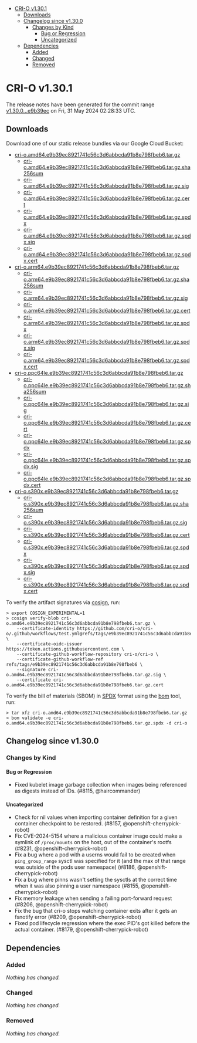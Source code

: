 - [CRI-O v1.30.1](#cri-o-v1301)
  - [Downloads](#downloads)
  - [Changelog since v1.30.0](#changelog-since-v1300)
    - [Changes by Kind](#changes-by-kind)
      - [Bug or Regression](#bug-or-regression)
      - [Uncategorized](#uncategorized)
  - [Dependencies](#dependencies)
    - [Added](#added)
    - [Changed](#changed)
    - [Removed](#removed)

# CRI-O v1.30.1

The release notes have been generated for the commit range
[v1.30.0...e9b39ec](https://github.com/cri-o/cri-o/compare/v1.30.0...v1.30.1) on Fri, 31 May 2024 02:28:33 UTC.

## Downloads

Download one of our static release bundles via our Google Cloud Bucket:

- [cri-o.amd64.e9b39ec8921741c56c3d6abbcda91b8e798fbeb6.tar.gz](https://storage.googleapis.com/cri-o/artifacts/cri-o.amd64.e9b39ec8921741c56c3d6abbcda91b8e798fbeb6.tar.gz)
  - [cri-o.amd64.e9b39ec8921741c56c3d6abbcda91b8e798fbeb6.tar.gz.sha256sum](https://storage.googleapis.com/cri-o/artifacts/cri-o.amd64.e9b39ec8921741c56c3d6abbcda91b8e798fbeb6.tar.gz.sha256sum)
  - [cri-o.amd64.e9b39ec8921741c56c3d6abbcda91b8e798fbeb6.tar.gz.sig](https://storage.googleapis.com/cri-o/artifacts/cri-o.amd64.e9b39ec8921741c56c3d6abbcda91b8e798fbeb6.tar.gz.sig)
  - [cri-o.amd64.e9b39ec8921741c56c3d6abbcda91b8e798fbeb6.tar.gz.cert](https://storage.googleapis.com/cri-o/artifacts/cri-o.amd64.e9b39ec8921741c56c3d6abbcda91b8e798fbeb6.tar.gz.cert)
  - [cri-o.amd64.e9b39ec8921741c56c3d6abbcda91b8e798fbeb6.tar.gz.spdx](https://storage.googleapis.com/cri-o/artifacts/cri-o.amd64.e9b39ec8921741c56c3d6abbcda91b8e798fbeb6.tar.gz.spdx)
  - [cri-o.amd64.e9b39ec8921741c56c3d6abbcda91b8e798fbeb6.tar.gz.spdx.sig](https://storage.googleapis.com/cri-o/artifacts/cri-o.amd64.e9b39ec8921741c56c3d6abbcda91b8e798fbeb6.tar.gz.spdx.sig)
  - [cri-o.amd64.e9b39ec8921741c56c3d6abbcda91b8e798fbeb6.tar.gz.spdx.cert](https://storage.googleapis.com/cri-o/artifacts/cri-o.amd64.e9b39ec8921741c56c3d6abbcda91b8e798fbeb6.tar.gz.spdx.cert)
- [cri-o.arm64.e9b39ec8921741c56c3d6abbcda91b8e798fbeb6.tar.gz](https://storage.googleapis.com/cri-o/artifacts/cri-o.arm64.e9b39ec8921741c56c3d6abbcda91b8e798fbeb6.tar.gz)
  - [cri-o.arm64.e9b39ec8921741c56c3d6abbcda91b8e798fbeb6.tar.gz.sha256sum](https://storage.googleapis.com/cri-o/artifacts/cri-o.arm64.e9b39ec8921741c56c3d6abbcda91b8e798fbeb6.tar.gz.sha256sum)
  - [cri-o.arm64.e9b39ec8921741c56c3d6abbcda91b8e798fbeb6.tar.gz.sig](https://storage.googleapis.com/cri-o/artifacts/cri-o.arm64.e9b39ec8921741c56c3d6abbcda91b8e798fbeb6.tar.gz.sig)
  - [cri-o.arm64.e9b39ec8921741c56c3d6abbcda91b8e798fbeb6.tar.gz.cert](https://storage.googleapis.com/cri-o/artifacts/cri-o.arm64.e9b39ec8921741c56c3d6abbcda91b8e798fbeb6.tar.gz.cert)
  - [cri-o.arm64.e9b39ec8921741c56c3d6abbcda91b8e798fbeb6.tar.gz.spdx](https://storage.googleapis.com/cri-o/artifacts/cri-o.arm64.e9b39ec8921741c56c3d6abbcda91b8e798fbeb6.tar.gz.spdx)
  - [cri-o.arm64.e9b39ec8921741c56c3d6abbcda91b8e798fbeb6.tar.gz.spdx.sig](https://storage.googleapis.com/cri-o/artifacts/cri-o.arm64.e9b39ec8921741c56c3d6abbcda91b8e798fbeb6.tar.gz.spdx.sig)
  - [cri-o.arm64.e9b39ec8921741c56c3d6abbcda91b8e798fbeb6.tar.gz.spdx.cert](https://storage.googleapis.com/cri-o/artifacts/cri-o.arm64.e9b39ec8921741c56c3d6abbcda91b8e798fbeb6.tar.gz.spdx.cert)
- [cri-o.ppc64le.e9b39ec8921741c56c3d6abbcda91b8e798fbeb6.tar.gz](https://storage.googleapis.com/cri-o/artifacts/cri-o.ppc64le.e9b39ec8921741c56c3d6abbcda91b8e798fbeb6.tar.gz)
  - [cri-o.ppc64le.e9b39ec8921741c56c3d6abbcda91b8e798fbeb6.tar.gz.sha256sum](https://storage.googleapis.com/cri-o/artifacts/cri-o.ppc64le.e9b39ec8921741c56c3d6abbcda91b8e798fbeb6.tar.gz.sha256sum)
  - [cri-o.ppc64le.e9b39ec8921741c56c3d6abbcda91b8e798fbeb6.tar.gz.sig](https://storage.googleapis.com/cri-o/artifacts/cri-o.ppc64le.e9b39ec8921741c56c3d6abbcda91b8e798fbeb6.tar.gz.sig)
  - [cri-o.ppc64le.e9b39ec8921741c56c3d6abbcda91b8e798fbeb6.tar.gz.cert](https://storage.googleapis.com/cri-o/artifacts/cri-o.ppc64le.e9b39ec8921741c56c3d6abbcda91b8e798fbeb6.tar.gz.cert)
  - [cri-o.ppc64le.e9b39ec8921741c56c3d6abbcda91b8e798fbeb6.tar.gz.spdx](https://storage.googleapis.com/cri-o/artifacts/cri-o.ppc64le.e9b39ec8921741c56c3d6abbcda91b8e798fbeb6.tar.gz.spdx)
  - [cri-o.ppc64le.e9b39ec8921741c56c3d6abbcda91b8e798fbeb6.tar.gz.spdx.sig](https://storage.googleapis.com/cri-o/artifacts/cri-o.ppc64le.e9b39ec8921741c56c3d6abbcda91b8e798fbeb6.tar.gz.spdx.sig)
  - [cri-o.ppc64le.e9b39ec8921741c56c3d6abbcda91b8e798fbeb6.tar.gz.spdx.cert](https://storage.googleapis.com/cri-o/artifacts/cri-o.ppc64le.e9b39ec8921741c56c3d6abbcda91b8e798fbeb6.tar.gz.spdx.cert)
- [cri-o.s390x.e9b39ec8921741c56c3d6abbcda91b8e798fbeb6.tar.gz](https://storage.googleapis.com/cri-o/artifacts/cri-o.s390x.e9b39ec8921741c56c3d6abbcda91b8e798fbeb6.tar.gz)
  - [cri-o.s390x.e9b39ec8921741c56c3d6abbcda91b8e798fbeb6.tar.gz.sha256sum](https://storage.googleapis.com/cri-o/artifacts/cri-o.s390x.e9b39ec8921741c56c3d6abbcda91b8e798fbeb6.tar.gz.sha256sum)
  - [cri-o.s390x.e9b39ec8921741c56c3d6abbcda91b8e798fbeb6.tar.gz.sig](https://storage.googleapis.com/cri-o/artifacts/cri-o.s390x.e9b39ec8921741c56c3d6abbcda91b8e798fbeb6.tar.gz.sig)
  - [cri-o.s390x.e9b39ec8921741c56c3d6abbcda91b8e798fbeb6.tar.gz.cert](https://storage.googleapis.com/cri-o/artifacts/cri-o.s390x.e9b39ec8921741c56c3d6abbcda91b8e798fbeb6.tar.gz.cert)
  - [cri-o.s390x.e9b39ec8921741c56c3d6abbcda91b8e798fbeb6.tar.gz.spdx](https://storage.googleapis.com/cri-o/artifacts/cri-o.s390x.e9b39ec8921741c56c3d6abbcda91b8e798fbeb6.tar.gz.spdx)
  - [cri-o.s390x.e9b39ec8921741c56c3d6abbcda91b8e798fbeb6.tar.gz.spdx.sig](https://storage.googleapis.com/cri-o/artifacts/cri-o.s390x.e9b39ec8921741c56c3d6abbcda91b8e798fbeb6.tar.gz.spdx.sig)
  - [cri-o.s390x.e9b39ec8921741c56c3d6abbcda91b8e798fbeb6.tar.gz.spdx.cert](https://storage.googleapis.com/cri-o/artifacts/cri-o.s390x.e9b39ec8921741c56c3d6abbcda91b8e798fbeb6.tar.gz.spdx.cert)

To verify the artifact signatures via [cosign](https://github.com/sigstore/cosign), run:

```console
> export COSIGN_EXPERIMENTAL=1
> cosign verify-blob cri-o.amd64.e9b39ec8921741c56c3d6abbcda91b8e798fbeb6.tar.gz \
    --certificate-identity https://github.com/cri-o/cri-o/.github/workflows/test.yml@refs/tags/e9b39ec8921741c56c3d6abbcda91b8e798fbeb6 \
    --certificate-oidc-issuer https://token.actions.githubusercontent.com \
    --certificate-github-workflow-repository cri-o/cri-o \
    --certificate-github-workflow-ref refs/tags/e9b39ec8921741c56c3d6abbcda91b8e798fbeb6 \
    --signature cri-o.amd64.e9b39ec8921741c56c3d6abbcda91b8e798fbeb6.tar.gz.sig \
    --certificate cri-o.amd64.e9b39ec8921741c56c3d6abbcda91b8e798fbeb6.tar.gz.cert
```

To verify the bill of materials (SBOM) in [SPDX](https://spdx.org) format using the [bom](https://sigs.k8s.io/bom) tool, run:

```console
> tar xfz cri-o.amd64.e9b39ec8921741c56c3d6abbcda91b8e798fbeb6.tar.gz
> bom validate -e cri-o.amd64.e9b39ec8921741c56c3d6abbcda91b8e798fbeb6.tar.gz.spdx -d cri-o
```

## Changelog since v1.30.0

### Changes by Kind

#### Bug or Regression
 - Fixed kubelet image garbage collection when images being referenced as digests instead of IDs. (#8115, @haircommander)

#### Uncategorized
 - Check for nil values when importing container definition for a given container checkpoint to be restored. (#8157, @openshift-cherrypick-robot)
 - Fix CVE-2024-5154 where a malicious container image could make a symlink of `/proc/mounts` on the host, out of the container's rootfs (#8231, @openshift-cherrypick-robot)
 - Fix a bug where a pod with a userns would fail to be created when `ping_group_range` sysctl was specified for it (and the max of that range was outside of the pods user namespace) (#8186, @openshift-cherrypick-robot)
 - Fix a bug where pinns wasn't setting the sysctls at the correct time when it was also pinning a user namespace (#8155, @openshift-cherrypick-robot)
 - Fix memory leakage when sending a failing port-forward request (#8206, @openshift-cherrypick-robot)
 - Fix the bug that cri-o stops watching container exits after it gets an fsnotify error (#8209, @openshift-cherrypick-robot)
 - Fixed pod lifecycle regression where the exec PID's got killed before the actual container. (#8179, @openshift-cherrypick-robot)

## Dependencies

### Added
_Nothing has changed._

### Changed
_Nothing has changed._

### Removed
_Nothing has changed._
